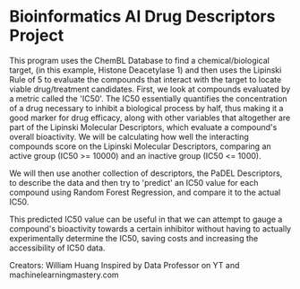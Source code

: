 <h1>Bioinformatics AI Drug Descriptors Project</h1>
<p>This program uses the ChemBL Database to find a chemical/biological target, (in this example, Histone Deacetylase 1) and then uses the Lipinski Rule of 5 to evaluate the compounds that interact with the target to locate viable drug/treatment candidates. First, we look at compounds evaluated by a metric called the 'IC50'.
The IC50 essentially quantifies the concentration of a drug necessary
to inhibit a biological process by half, thus making it a good marker
for drug efficacy, along with other variables that altogether are part
of the Lipinski Molecular Descriptors, which evaluate a compound's
overall bioactivity. We will be calculating how well the interacting
compounds score on the Lipinski Molecular Descriptors, comparing an
active group (IC50 >= 10000) and an inactive group (IC50 <= 1000).


We will then use another collection of descriptors, the PaDEL
Descriptors, to describe the data and then try to 'predict' an IC50
value for each compound using Random Forest Regression, and compare it
to the actual IC50.


This predicted IC50 value can be useful in that we can attempt to
gauge a compound's bioactivity towards a certain inhibitor without
having to actually experimentally determine the IC50, saving costs and
increasing the accessibility of IC50 data.

Creators: William Huang
Inspired by Data Professor on YT and machinelearningmastery.com</p>

